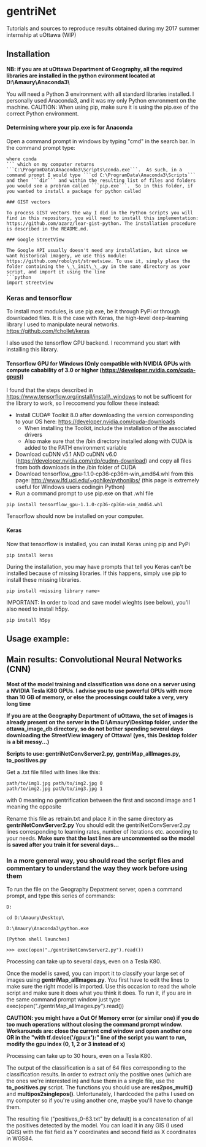  # gentriNet
Tutorials and sources to reproduce results obtained during my 2017 summer internship at uOttawa
(WIP)

## Installation

__NB: if you are at uOttawa Department of Geography, all the required libraries are installed in the python evironment located at D:\Amaury\Anaconda3\\__ 

You will need a Python 3 environment with all standard libraries installed. I personally used Anaconda3, and it was my only Python envronment on the machine. CAUTION: When using pip, make sure it is using the pip.exe of the correct Python environment.

#### Determining where your pip.exe is for Anaconda
Open a command prompt in windows by typing "cmd" in the search bar.  In the command prompt type:
```shell 
where conda
``` which on my computer returns ```C:\ProgramData\Anaconda3\Scripts\conda.exe```.  As such, in a command prompt I would type ```cd C:\ProgramData\Anaconda3\Scripts``` and then ```dir``` and within the resulting list of files and folders you would see a probram called ```pip.exe```.  So in this folder, if you wanted to install a package for python called 

### GIST vectors

To process GIST vectors the way I did in the Python scripts you will find in this repository, you will need to install this implementation: https://github.com/azarz/lear-gist-python. The installation procedure is described in the README.md.

### Google StreetView

The Google API usually doesn't need any installation, but since we want historical imagery, we use this module: https://github.com/robolyst/streetview. To use it, simply place the folder containing the \_\_init\_\_.py in the same directory as your script, and import it using the line 
```python
import streetview
```

### Keras and tensorflow

To install most modules, is use pip.exe, be it through PyPi or through downloaded files. It is the case with Keras, the high-level deep-learning library I used to manipulate neural networks. https://github.com/fchollet/keras

I also used the tensorflow GPU backend. I recommand you start with installing this library.

#### Tensorflow GPU for Windows (Only compatible with NVIDIA GPUs with compute cabability of 3.0 or higher (https://developer.nvidia.com/cuda-gpus))

I found that the steps described in https://www.tensorflow.org/install/install\_windows to not be sufficent for the library to work, so I reccomend you follow these instead:

* Install CUDA® Toolkit 8.0 after downloading the version corresponding to your OS here: https://developer.nvidia.com/cuda-downloads
  * When installing the Toolkit, include the installation of the associated drivers
  * Also make sure that the /bin directory installed along with CUDA is added to the PATH environment variable
* Download cuDNN v5.1 AND cuDNN v6.0 (https://developer.nvidia.com/rdp/cudnn-download) and copy all files from both downloads in the /bin folder of CUDA
* Download tensorflow\_gpu‑1.1.0‑cp36‑cp36m‑win\_amd64.whl from this page: http://www.lfd.uci.edu/~gohlke/pythonlibs/ (this page is extremely useful for Windows users codingin Python)
* Run a command prompt to use pip.exe on that .whl file
```shell
pip install tensorflow_gpu‑1.1.0‑cp36‑cp36m‑win_amd64.whl
```

Tensorflow should now be installed on your computer.

#### Keras

Now that tensorflow is installed, you can install Keras uning pip and PyPi
```shell
pip install keras
```

During the installation, you may have prompts that tell you Keras can't be installed because of missing libraries. If this happens, simply use pip to install these missing libraries.
```shell
pip install <missing library name>
```

IMPORTANT: In order to load and save model wieghts (see below), you'll also need to install h5py.
```shell
pip install h5py
```


## Usage example: 
## Main results: Convolutional Neural Networks (CNN)

__Most of the model training and classification was done on a server using a NVIDIA Tesla K80 GPUs. I advise you to use powerful GPUs with more than 10 GB of memory, or else the processings could take a very, very long time__

__If you are at the Geography Department of uOttawa, the set of images is already present on the server in the D:\Amaury\Desktop folder, under the ottawa\_image\_db directory, so do not bother spending several days downloading the StreetView imagery of Ottawa! (yes, this Desktop folder is a bit messy...)__

__Scripts to use: gentriNetConvServer2.py, gentriMap\_allImages.py, to\_positives.py__

Get a .txt file filled with lines like this:
```
path/to/img1.jpg path/to/img2.jpg 0
path/to/img2.jpg path/to/img3.jpg 1
```
with 0 meaning no gentrification between the first and second image and 1 meaning the opposite

Rename this file as retrain.txt and place it in the same directory as __gentriNetConvServer2.py__
You should edit the gentriNetConvServer2.py lines corresponding to learning rates, number of iterations etc. according to your needs.
__Make sure that the last lines are uncommented so the model is saved after you train it for several days...__
### In a more general way, you should read the script files and commentary to understand the way they work before using them

To run the file on the Geography Depatment server, open a command prompt, and type this series of commands:

```shell
D:

cd D:\Amaury\Desktop\

D:\Amaury\Anaconda3\python.exe

[Python shell launches]

>>> exec(open("./gentriNetConvServer2.py").read())
```

Processing can take up to several days, even on a Tesla K80.

Once the model is saved, you can import it to classify your large set of images using __gentriMap\_allImages.py__. You first have to edit the lines to make sure the right model is imported. Use this occasion to read the whole script and make sure it does what you think it does. To run it, if you are in the same command prompt window just type exec(open("./gentriMap\_allImages.py").read())

__CAUTION: you might have a Out Of Memory error (or similar one) if you do too much operations without closing the command prompt window. Workarounds are: close the current cmd window and open another one OR in the "with tf.device('/gpu:x'):" line of the script you want to run, modify the gpu index (0, 1, 2 or 3 instead of x)__

Processing can take up to 30 hours, even on a Tesla K80.

The output of the classification is a sat of 64 files corresponding to the classification results. In order to extract only the positive ones (which are the ones we're interested in) and fuse them in a single file, use the __to\_positives.py__ script. The functions you should use are __res2pos\_multi()__ and __multipos2singlepos()__. Unfortunately, I hardcoded the paths I used on my computer so if you're using another one, maybe you'll have to change them.

The resulting file ("positives\_0-63.txt" by default) is a concatenation of all the positives detected by the model. You can load it in any GIS (I used QGIS) with the fist field as Y coordinates and second field as X coordinates in WGS84.
